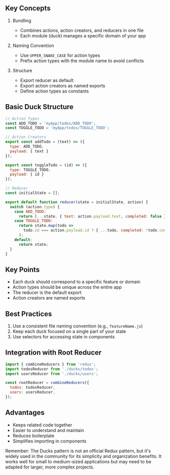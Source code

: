 ## Key Concepts

1. Bundling
   - Combines actions, action creators, and reducers in one file
   - Each module (duck) manages a specific domain of your app

2. Naming Convention
   - Use `UPPER_SNAKE_CASE` for action types
   - Prefix action types with the module name to avoid conflicts

3. Structure
   - Export reducer as default
   - Export action creators as named exports
   - Define action types as constants

## Basic Duck Structure

```javascript
// Action Types
const ADD_TODO = 'myApp/todos/ADD_TODO';
const TOGGLE_TODO = 'myApp/todos/TOGGLE_TODO';

// Action Creators
export const addTodo = (text) => ({
  type: ADD_TODO,
  payload: { text }
});

export const toggleTodo = (id) => ({
  type: TOGGLE_TODO,
  payload: { id }
});

// Reducer
const initialState = [];

export default function reducer(state = initialState, action) {
  switch (action.type) {
    case ADD_TODO:
      return [...state, { text: action.payload.text, completed: false }];
    case TOGGLE_TODO:
      return state.map(todo =>
        todo.id === action.payload.id ? { ...todo, completed: !todo.completed } : todo
      );
    default:
      return state;
  }
}
```

## Key Points

- Each duck should correspond to a specific feature or domain
- Action types should be unique across the entire app
- The reducer is the default export
- Action creators are named exports

## Best Practices

1. Use a consistent file naming convention (e.g., `featureName.js`)
2. Keep each duck focused on a single part of your state
3. Use selectors for accessing state in components

## Integration with Root Reducer

```javascript
import { combineReducers } from 'redux';
import todosReducer from './ducks/todos';
import usersReducer from './ducks/users';

const rootReducer = combineReducers({
  todos: todosReducer,
  users: usersReducer,
});
```

## Advantages

- Keeps related code together
- Easier to understand and maintain
- Reduces boilerplate
- Simplifies importing in components

Remember: The Ducks pattern is not an official Redux pattern, but it's widely used in the community for its simplicity and organization benefits. It works well for small to medium-sized applications but may need to be adapted for larger, more complex projects.